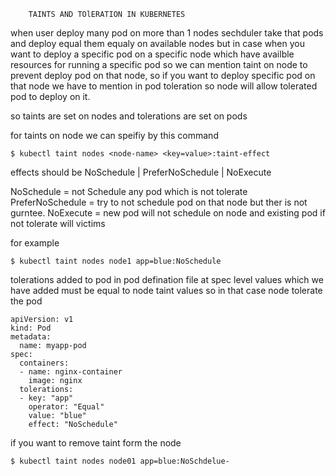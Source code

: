 		TAINTS AND TOlERATION IN KUBERNETES

when user deploy many pod on more than 1 nodes sechduler take that pods and deploy
equal them equaly on available nodes but in case when you want to deploy a specific
pod on a specific node which have availble resources for running a specific pod so
we can mention taint on node to prevent deploy pod on that node, so if you want to
deploy specific pod on that node we have to mention in pod toleration so node will 
allow tolerated pod to deploy on it.

so taints are set on nodes and tolerations are set on pods

for taints on node we can speifiy by this command


	$ kubectl taint nodes <node-name> <key=value>:taint-effect


effects should be NoSchedule | PreferNoSchedule | NoExecute

NoSchedule = not Schedule any pod which is not tolerate
PreferNoSchedule = try to not schedule pod on that node but ther is not gurntee.
NoExecute = new pod will not schedule on node and existing pod if not tolerate will 
		victims 

for example

	$ kubectl taint nodes node1 app=blue:NoSchedule

tolerations added to pod in pod defination file at spec level values which we have 
added must be equal to node taint values so in that case node tolerate the pod

	apiVersion: v1
	kind: Pod
	metadata:
	  name: myapp-pod
	spec:
	  containers:
	  - name: nginx-container
	    image: nginx
	  tolerations:
	  - key: "app"
	    operator: "Equal"
	    value: "blue"
	    effect: "NoSchedule"


if you want to remove taint form the node

	$ kubectl taint nodes node01 app=blue:NoSchdelue-

